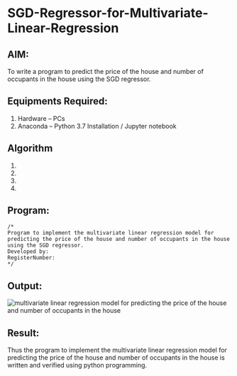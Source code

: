 # SGD-Regressor-for-Multivariate-Linear-Regression

## AIM:
To write a program to predict the price of the house and number of occupants in the house using the SGD regressor.

## Equipments Required:
1. Hardware – PCs
2. Anaconda – Python 3.7 Installation / Jupyter notebook

## Algorithm
1. 
2. 
3. 
4. 

## Program:
```
/*
Program to implement the multivariate linear regression model for predicting the price of the house and number of occupants in the house using the SGD regressor.
Developed by: 
RegisterNumber:  
*/
```

## Output:
![multivariate linear regression model for predicting the price of the house and number of occupants in the house](sam.png)


## Result:
Thus the program to implement the multivariate linear regression model for predicting the price of the house and number of occupants in the house is written and verified using python programming.
